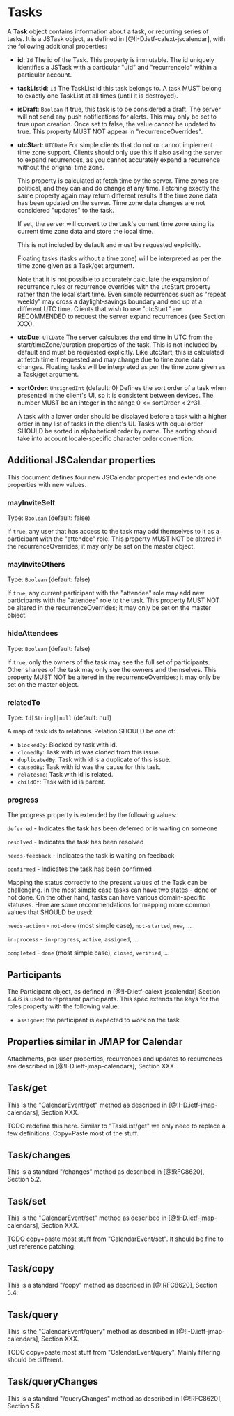 # Tasks
A **Task** object contains information about a task, or recurring series of tasks. It is a JSTask object, as defined in [@!I-D.ietf-calext-jscalendar], with the following additional properties:

- **id**: `Id`
  The id of the Task. This property is immutable. The id uniquely identifies a JSTask with a particular "uid" and "recurrenceId" within a particular account.

- **taskListId**: `Id`
  The TaskList id this task belongs to. A task MUST belong to exactly one TaskList at all times (until it is destroyed).

- **isDraft**: `Boolean`
  If true, this task is to be considered a draft. The server will not send any push notifications for alerts. This may only be set to true upon creation. Once set to false, the value cannot be updated to true. This property MUST NOT appear in "recurrenceOverrides".

- **utcStart**: `UTCDate`
  For simple clients that do not or cannot implement time zone support. Clients should only use this if also asking the server to expand recurrences, as you cannot accurately expand a recurrence without the original time zone.

    This property is calculated at fetch time by the server. Time zones are political, and they can and do change at any time. Fetching exactly the same property again may return different results if the time zone data has been updated on the server. Time zone data changes are not considered "updates" to the task.

    If set, the server will convert to the task's current time zone using its current time zone data and store the local time.

    This is not included by default and must be requested explicitly.

    Floating tasks (tasks without a time zone) will be interpreted as per the time zone given as a Task/get argument.

    Note that it is not possible to accurately calculate the expansion of recurrence rules or recurrence overrides with the utcStart property rather than the local start time. Even simple recurrences such as "repeat weekly" may cross a daylight-savings boundary and end up at a different UTC time. Clients that wish to use "utcStart" are RECOMMENDED to request the server expand recurrences (see Section XXX).

- **utcDue**: `UTCDate`
  The server calculates the end time in UTC from the start/timeZone/duration properties of the task. This is not included by default and must be requested explicitly. Like utcStart, this is calculated at fetch time if requested and may change due to time zone data changes. Floating tasks will be interpreted as per the time zone given as a Task/get argument.

- **sortOrder**: `UnsignedInt` (default: 0)
  Defines the sort order of a task when presented in the client's UI, so it
  is consistent between devices. The number MUST be an integer in the range
  0 <= sortOrder < 2^31.

    A task with a lower order should be displayed before a task with
    a higher order in any list of tasks in the client's UI. Tasks with equal order SHOULD be sorted in alphabetical order by name. The sorting should take into account locale-specific character order convention.

## Additional JSCalendar properties

This document defines four new JSCalendar properties and extends one properties with new values.

### mayInviteSelf

Type: `Boolean` (default: false)

If `true`, any user that has access to the task may add themselves to it as a participant with the "attendee" role. This property MUST NOT be altered in the recurrenceOverrides; it may only be set on the master object.

### mayInviteOthers

Type: `Boolean` (default: false)

If `true`, any current participant with the "attendee" role may add new participants with the "attendee" role to the task. This property MUST NOT be altered in the recurrenceOverrides; it may only be set on the master object.

### hideAttendees

Type: `Boolean` (default: false)

If `true`, only the owners of the task may see the full set of participants. Other sharees of the task may only see the owners and themselves. This property MUST NOT be altered in the recurrenceOverrides; it may only be set on the master object.

### relatedTo 

Type: `Id[String]|null` (default: null)

A map of task ids to relations. Relation SHOULD be one of:

- `blockedBy`: Blocked by task with id.
- `clonedBy`: Task with id was cloned from this issue.
- `duplicatedBy`: Task with id is a duplicate of this issue.
- `causedBy`: Task with id was the cause for this task.
- `relatesTo`: Task with id is related.
- `childOf`: Task with id is parent.

### progress

The progress property is extended by the following values:

`deferred` - Indicates the task has been deferred or is waiting on someone

`resolved` - Indicates the task has been resolved

`needs-feedback` - Indicates the task is waiting on feedback

`confirmed` - Indicates the task has been confirmed

Mapping the status correctly to the present values of the Task can be challenging. In the most simple case tasks can have two states - done or not done. On the other hand, tasks can have various domain-specific statuses. Here are some recommendations for mapping more common values that SHOULD be used:

`needs-action` - `not-done` (most simple case), `not-started`, `new`, …

`in-process` - `in-progress`, `active`, `assigned`, …

`completed` - `done` (most simple case), `closed`, `verified`, …

## Participants
The Participant object, as defined in [@!I-D.ietf-calext-jscalendar] Section 4.4.6 is used to represent participants. This spec extends the keys for the roles property with the following value:

- `assignee`: the participant is expected to work on the task

## Properties similar in JMAP for Calendar

Attachments, per-user properties, recurrences and updates to recurrences are described in [@!I-D.ietf-jmap-calendars], Section XXX.

## Task/get

This is the "CalendarEvent/get" method as described in [@!I-D.ietf-jmap-calendars], Section XXX.

TODO redefine this here. Similar to "TaskList/get" we only need to replace a few definitions. Copy+Paste most of the stuff.

## Task/changes

This is a standard "/changes" method as described in [@!RFC8620], Section 5.2.

## Task/set

This is the "CalendarEvent/set" method as described in [@!I-D.ietf-jmap-calendars], Section XXX.

TODO copy+paste most stuff from "CalendarEvent/set". It should be fine to just reference patching.

## Task/copy

This is a standard "/copy" method as described in [@!RFC8620], Section 5.4.

## Task/query

This is the "CalendarEvent/query" method as described in [@!I-D.ietf-jmap-calendars], Section XXX.

TODO copy+paste most stuff from "CalendarEvent/query". Mainly filtering should be different.

## Task/queryChanges

This is a standard "/queryChanges" method as described in [@!RFC8620], Section 5.6.
